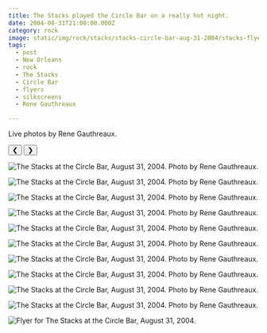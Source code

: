 ```yaml
---
title: The Stacks played the Circle Bar on a really hot night.
date: 2004-08-31T21:00:00.000Z
category: rock
image: static/img/rock/stacks/stacks-circle-bar-aug-31-2004/stacks-flyer-circle-aug-31-2004.jpg
tags:
  - post
  - New Orleans
  - rock
  - The Stacks
  - Circle Bar
  - flyers
  - silkscreens
  - Rene Gauthreaux

---
```


Live photos by Rene Gauthreaux.

<div id="viewport">
    <button id="buttonPrevious">&#10094;</button>
    <button id="buttonNext">&#10095;</button>

![The Stacks at the Circle Bar, August 31, 2004. Photo by Rene Gauthreaux.](/static/img/static/img/rock/stacks/stacks-circle-bar-aug-31-2004//stacks-flyer-circle-aug-31-2004)

![The Stacks at the Circle Bar, August 31, 2004. Photo by Rene Gauthreaux.](/static/img/static/img/rock/stacks/stacks-circle-bar-aug-31-2004/stacks-circle-bar-aug-31-2004-26.jpg)

![The Stacks at the Circle Bar, August 31, 2004. Photo by Rene Gauthreaux.](/static/img/static/img/rock/stacks/stacks-circle-bar-aug-31-2004/stacks-circle-bar-aug-31-2004-30.jpg)

![The Stacks at the Circle Bar, August 31, 2004. Photo by Rene Gauthreaux.](/static/img/static/img/rock/stacks/stacks-circle-bar-aug-31-2004/stacks-circle-bar-aug-31-2004-31.jpg)

![The Stacks at the Circle Bar, August 31, 2004. Photo by Rene Gauthreaux.](/static/img/static/img/rock/stacks/stacks-circle-bar-aug-31-2004/stacks-circle-bar-aug-31-2004-35.jpg)

![The Stacks at the Circle Bar, August 31, 2004. Photo by Rene Gauthreaux.](/static/img/static/img/rock/stacks/stacks-circle-bar-aug-31-2004/stacks-circle-bar-aug-31-2004-36.jpg)

![The Stacks at the Circle Bar, August 31, 2004. Photo by Rene Gauthreaux.](/static/img/static/img/rock/stacks/stacks-circle-bar-aug-31-2004/stacks-circle-bar-aug-31-200437.jpg)

![The Stacks at the Circle Bar, August 31, 2004. Photo by Rene Gauthreaux.](/static/img/static/img/rock/stacks/stacks-circle-bar-aug-31-2004/stacks-circle-bar-aug-31-2004-41.jpg)

![The Stacks at the Circle Bar, August 31, 2004. Photo by Rene Gauthreaux.](/static/img/static/img/rock/stacks/stacks-circle-bar-aug-31-2004/stacks-circle-bar-aug-31-2004-42.jpg)

![The Stacks at the Circle Bar, August 31, 2004. Photo by Rene Gauthreaux.](/static/img/static/img/rock/stacks/stacks-circle-bar-aug-31-2004/stacks-circle-bar-aug-31-2004-46.jpg)

![Flyer for The Stacks at the Circle Bar, August 31, 2004.](/static/img/static/img/rock/stacks/stacks-circle-bar-aug-31-2004/stacks-flyer-blue-aug-31-2004.jpg)

  </div>
<div id="caption"></div>